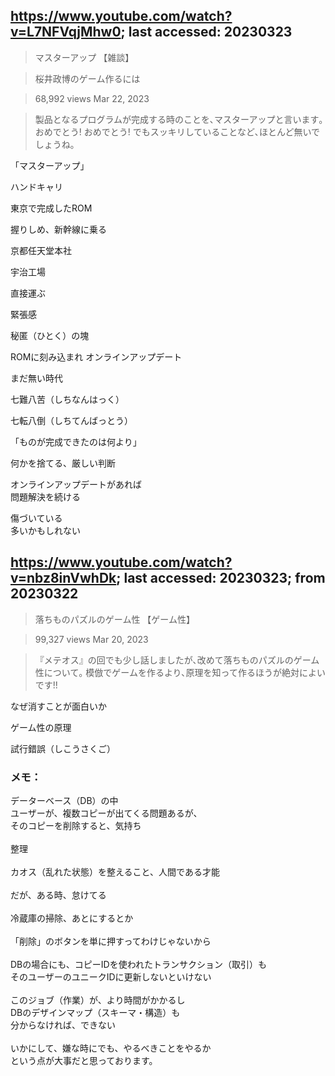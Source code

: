 ## https://www.youtube.com/watch?v=L7NFVqjMhw0; last accessed: 20230323

> マスターアップ 【雑談】 

> 桜井政博のゲーム作るには 

> 68,992 views Mar 22, 2023 

> 製品となるプログラムが完成する時のことを､マスターアップと言います｡ おめでとう! おめでとう! でもスッキリしていることなど､ほとんど無いでしょうね｡

「マスターアップ」

ハンドキャリ

東京で完成したROM

握りしめ、新幹線に乗る

京都任天堂本社

宇治工場

直接運ぶ

緊張感

秘匿（ひとく）の塊

ROMに刻み込まれ
オンラインアップデート

まだ無い時代

七難八苦（しちなんはっく）

七転八倒（しちてんばっとう）

「ものが完成できたのは何より」

何かを捨てる、厳しい判断

オンラインアップデートがあれば<br/>
問題解決を続ける

傷づいている<br/>
多いかもしれない


## https://www.youtube.com/watch?v=nbz8inVwhDk; last accessed: 20230323; from 20230322

> 落ちものパズルのゲーム性 【ゲーム性】

> 99,327 views Mar 20, 2023 

> 『メテオス』の回でも少し話しましたが､改めて落ちものパズルのゲーム性について｡ 模倣でゲームを作るより､原理を知って作るほうが絶対によいです!!

なぜ消すことが面白いか

ゲーム性の原理

試行錯誤（しこうさくご）

### メモ：

データーベース（DB）の中<br/>
ユーザーが、複数コピーが出てくる問題あるが、<br/>
そのコピーを削除すると、気持ち<br/>
<br/>
整理<br/>
<br/>
カオス（乱れた状態）を整えること、人間である才能<br/>
<br/>
だが、ある時、怠けてる<br/>
<br/>
冷蔵庫の掃除、あとにするとか<br/>
<br/>
「削除」のボタンを単に押すってわけじゃないから<br/>
<br/>
DBの場合にも、コピーIDを使われたトランサクション（取引）も<br/>
そのユーザーのユニークIDに更新しないといけない<br/>
<br/>
このジョブ（作業）が、より時間がかかるし<br/>
DBのデザインマップ（スキーマ・構造）も<br/>
分からなければ、できない<br/>
<br/>
いかにして、嫌な時にでも、やるべきことをやるか
<br/>
という点が大事だと思っております。

